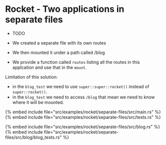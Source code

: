 # Rocket - Two applications in separate files

* TODO

* We created a separate file with its own routes
* We then mounted it under a path called /blog
* We provide a function called `routes` listing all the routes in this applcation and use that in the `mount`.

Limitation of this solution:

* in the `blog_test` we need to use `super::super::rocket()` instead of `super::rocket()`.
* in the `blog_test` we need to access `/blog` that mean we need to know where it will be mounted.

{% embed include file="src/examples/rocket/separate-files/src/main.rs" %}
{% embed include file="src/examples/rocket/separate-files/src/tests.rs" %}

{% embed include file="src/examples/rocket/separate-files/src/blog.rs" %}
{% embed include file="src/examples/rocket/separate-files/src/blog/blog_tests.rs" %}


